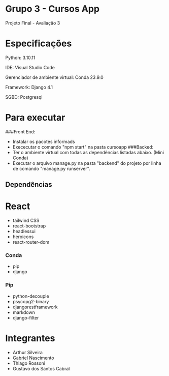 # Grupo 3 - Cursos App
Projeto Final - Avaliação 3

# Especificações
Python: 3.10.11

IDE: Visual Studio Code

Gerenciador de ambiente virtual: Conda 23.9.0

Framework: Django 4.1

SGBD: Postgresql 

# Para executar
###Front End:
- Instalar os pacotes informads
- Exececutar o comando "npm start" na pasta cursoapp
###Backed:
- Ter o ambiente virtual com todas as dependências listadas abaixo. (Mini Conda)
- Executar o arquivo manage.py na pasta "backend" do projeto por linha de comando "manage.py runserver".

## Dependências

# React
- tailwind CSS
- react-bootstrap
- headlessui
- heroicons
- react-router-dom

### Conda
- pip
- django

### Pip
- python-decouple
- psycopg2-binary
- djangorestframework
- markdown
- django-filter

# Integrantes
* Arthur Silveira
* Gabriel Nascimento
* Thiago Rossoni
* Gustavo dos Santos Cabral

